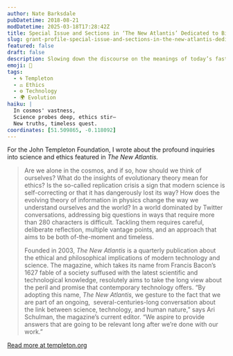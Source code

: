 ```yaml
---
author: Nate Barksdale
pubDatetime: 2018-08-21
modDatetime: 2025-03-18T17:28:42Z
title: Special Issue and Sections in ‘The New Atlantis’ Dedicated to Big Questions
slug: grant-profile-special-issue-and-sections-in-the-new-atlantis-dedicated-to-big-questions
featured: false
draft: false
description: Slowing down the discourse on the meanings of today’s fast-paced technological and scientific change.
emoji: 🔬
tags:
  - 🌀 Templeton
  - ⚖️ Ethics
  - ⚙️ Technology
  - 🌍 Evolution
haiku: |
  In cosmos' vastness,  
  Science probes deep, ethics stir—  
  New truths, timeless quest.
coordinates: [51.509865, -0.118092]
---
```


For the John Templeton Foundation, I wrote about the profound inquiries into science and ethics featured in _The New Atlantis._

> Are we alone in the cosmos, and if so, how should we think of ourselves? What do the insights of evolutionary theory mean for ethics? Is the so-called replication crisis a sign that modern science is self-correcting or that it has dangerously lost its way? How does the evolving theory of information in physics change the way we understand ourselves and the world? In a world dominated by Twitter conversations, addressing big questions in ways that require more than 280 characters is difficult. Tackling them requires careful, deliberate reflection, multiple vantage points, and an approach that aims to be both of-the-moment and timeless.
>
> Founded in 2003, _The New Atlantis_ is a quarterly publication about the ethical and philosophical implications of modern technology and science. The magazine, which takes its name from Francis Bacon’s 1627 fable of a society suffused with the latest scientific and technological knowledge, resolutely aims to take the long view about the peril and promise that contemporary technology offers. “By adopting this name, _The New Atlantis_, we gesture to the fact that we are part of an ongoing,  several-centuries-long conversation about the link between science, technology, and human nature,” says Ari Schulman, the magazine’s current editor. “We aspire to provide answers that are going to be relevant long after we’re done with our work.”

[Read more at templeton.org](https://www.templeton.org/grant/special-issue-and-sections-in-the-new-atlantis-dedicated-to-big-questions)
